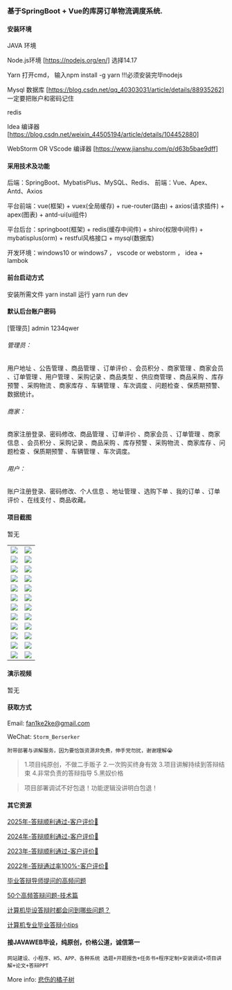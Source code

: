 ### 基于SpringBoot + Vue的库房订单物流调度系统.

#### 安装环境

JAVA 环境 

Node.js环境 [https://nodejs.org/en/] 选择14.17

Yarn 打开cmd， 输入npm install -g yarn !!!必须安装完毕nodejs

Mysql 数据库 [https://blog.csdn.net/qq_40303031/article/details/88935262] 一定要把账户和密码记住

redis

Idea 编译器 [https://blog.csdn.net/weixin_44505194/article/details/104452880]

WebStorm OR VScode 编译器 [https://www.jianshu.com/p/d63b5bae9dff]

#### 采用技术及功能

后端：SpringBoot、MybatisPlus、MySQL、Redis、
前端：Vue、Apex、Antd、Axios

平台前端：vue(框架) + vuex(全局缓存) + rue-router(路由) + axios(请求插件) + apex(图表)  + antd-ui(ui组件)

平台后台：springboot(框架) + redis(缓存中间件) + shiro(权限中间件) + mybatisplus(orm) + restful风格接口 + mysql(数据库)

开发环境：windows10 or windows7 ， vscode or webstorm ， idea + lambok


#### 前台启动方式
安装所需文件 yarn install 
运行 yarn run dev

#### 默认后台账户密码
[管理员]
admin
1234qwer

###### 管理员：
用户地址 、公告管理 、商品管理 、订单评价 、会员积分 、商家管理 、商家会员 、订单管理 、用户管理 、采购记录 、商品类型 、供应商管理 、商品采购 、库存预警 、采购物流 、商家库存 、车辆管理 、车次调度 、问题检查 、保质期预警、数据统计。

###### 商家：
商家注册登录、密码修改、商品管理 、订单评价 、商家会员 、订单管理 、商家信息 、会员积分 、采购记录 、商品采购 、库存预警 、采购物流 、商家库存 、问题检查 、保质期预警 、车辆管理  、车次调度。

###### 用户：
账户注册登录、密码修改、个人信息 、地址管理 、选购下单 、我的订单 、订单评价 、在线支付 、商品收藏。

#### 项目截图
暂无

|  |  |
|---------------------|---------------------|
| ![](https://fank-bucket-oss.oss-cn-beijing.aliyuncs.com/img/2fe5d67a-2067-428a-a2be-2084092405b8.png) | ![](https://fank-bucket-oss.oss-cn-beijing.aliyuncs.com/img/51d51f57-be0d-4b19-9597-d2591b10c337.png) |
| ![](https://fank-bucket-oss.oss-cn-beijing.aliyuncs.com/img/0c66307b-b16b-4fcc-abe7-5c5fc441c720.png) | ![](https://fank-bucket-oss.oss-cn-beijing.aliyuncs.com/img/32f1afeb-7dd3-4786-9b42-9e67a425f404.png) |
| ![](https://fank-bucket-oss.oss-cn-beijing.aliyuncs.com/img/00c601e2-844d-4f92-b3eb-ffb77ad85b12.png) | ![](https://fank-bucket-oss.oss-cn-beijing.aliyuncs.com/img/25f01d17-9094-4a21-8ce6-ce462c170c7e.png) |
| ![](https://fank-bucket-oss.oss-cn-beijing.aliyuncs.com/img/feff565a-a94e-4e87-bc70-e3c29f04beaa.png) | ![](https://fank-bucket-oss.oss-cn-beijing.aliyuncs.com/img/9fc4fc1c-2e62-4e04-8e30-06dbf42de89b.png) |
| ![](https://fank-bucket-oss.oss-cn-beijing.aliyuncs.com/img/f1be105b-e74b-44a1-846d-3952e6be6531.png) | ![](https://fank-bucket-oss.oss-cn-beijing.aliyuncs.com/img/8c75b6ff-063a-4f9a-9ec5-b57903faa043.png) |
| ![](https://fank-bucket-oss.oss-cn-beijing.aliyuncs.com/img/e740b288-3427-4822-8c7d-b2dec9387577.png) | ![](https://fank-bucket-oss.oss-cn-beijing.aliyuncs.com/img/8c9bf041-cad4-4b0f-bed1-15828f9635f8.png) |
| ![](https://fank-bucket-oss.oss-cn-beijing.aliyuncs.com/img/c5c8d8ca-2a3b-4055-ad6b-2a01ce35f695.png) | ![](https://fank-bucket-oss.oss-cn-beijing.aliyuncs.com/img/6f834822-b3bd-4288-98a6-d1a4a1ebfbb9.png) |
| ![](https://fank-bucket-oss.oss-cn-beijing.aliyuncs.com/img/c5acba66-8809-4033-8061-f143d832c045.png) | ![](https://fank-bucket-oss.oss-cn-beijing.aliyuncs.com/img/6e981a5c-2c80-404d-8d02-b99e6b0e2874.png) |
| ![](https://fank-bucket-oss.oss-cn-beijing.aliyuncs.com/img/10262052-96d8-47ac-915f-b2aefc203828.png) | ![](https://fank-bucket-oss.oss-cn-beijing.aliyuncs.com/img/5f1faeb7-9515-44a2-945b-d43d2c5e83b5.png) |
| ![](https://fank-bucket-oss.oss-cn-beijing.aliyuncs.com/img/7655b993-71ea-4183-87c6-4276026c6259.png) | ![](https://fank-bucket-oss.oss-cn-beijing.aliyuncs.com/img/5b3dbb54-c06d-4dc1-bfe2-0885baeac38f.png) |
| ![](https://fank-bucket-oss.oss-cn-beijing.aliyuncs.com/img/239f93c9-afe9-4968-b4fa-049f6035167f.png) | ![](https://fank-bucket-oss.oss-cn-beijing.aliyuncs.com/img/4b4a7e0c-34b2-4751-9bea-087c67f70426.png) |
| ![](https://fank-bucket-oss.oss-cn-beijing.aliyuncs.com/img/89b3c414-2d6e-43b5-a418-9abc9395001d.png) | ![](https://fank-bucket-oss.oss-cn-beijing.aliyuncs.com/work/936e9baf53eb9a217af4f89c616dc19.png) |

#### 演示视频

暂无

#### 获取方式

Email: fan1ke2ke@gmail.com

WeChat: `Storm_Berserker`

`附带部署与讲解服务，因为要恰饭资源非免费，伸手党勿扰，谢谢理解😭`

> 1.项目纯原创，不做二手贩子 2.一次购买终身有效 3.项目讲解持续到答辩结束 4.非常负责的答辩指导 5.黑奴价格

> 项目部署调试不好包退！功能逻辑没讲明白包退！

#### 其它资源

[2025年-答辩顺利通过-客户评价🍜](https://berserker287.github.io/2025/06/18/2025%E5%B9%B4%E7%AD%94%E8%BE%A9%E9%A1%BA%E5%88%A9%E9%80%9A%E8%BF%87/)

[2024年-答辩顺利通过-客户评价👻](https://berserker287.github.io/2024/06/06/2024%E5%B9%B4%E7%AD%94%E8%BE%A9%E9%A1%BA%E5%88%A9%E9%80%9A%E8%BF%87/)

[2023年-答辩顺利通过-客户评价🐢](https://berserker287.github.io/2023/06/14/2023%E5%B9%B4%E7%AD%94%E8%BE%A9%E9%A1%BA%E5%88%A9%E9%80%9A%E8%BF%87/)

[2022年-答辩通过率100%-客户评价🐣](https://berserker287.github.io/2022/05/25/%E9%A1%B9%E7%9B%AE%E4%BA%A4%E6%98%93%E8%AE%B0%E5%BD%95/)

[毕业答辩导师提问的高频问题](https://berserker287.github.io/2023/06/13/%E6%AF%95%E4%B8%9A%E7%AD%94%E8%BE%A9%E5%AF%BC%E5%B8%88%E6%8F%90%E9%97%AE%E7%9A%84%E9%AB%98%E9%A2%91%E9%97%AE%E9%A2%98/)

[50个高频答辩问题-技术篇](https://berserker287.github.io/2023/06/13/50%E4%B8%AA%E9%AB%98%E9%A2%91%E7%AD%94%E8%BE%A9%E9%97%AE%E9%A2%98-%E6%8A%80%E6%9C%AF%E7%AF%87/)

[计算机毕设答辩时都会问到哪些问题？](https://www.zhihu.com/question/31020988)

[计算机专业毕业答辩小tips](https://zhuanlan.zhihu.com/p/145911029)

#### 接JAVAWEB毕设，纯原创，价格公道，诚信第一

`网站建设、小程序、H5、APP、各种系统 选题+开题报告+任务书+程序定制+安装调试+项目讲解+论文+答辩PPT`

More info: [悲伤的橘子树](https://berserker287.github.io/)
